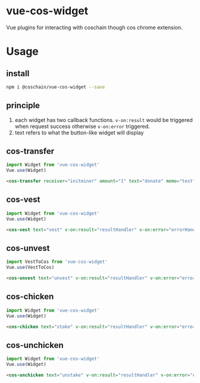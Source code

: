 # vue-cos-widget

Vue plugins for interacting with coschain though cos chrome extension.

# Usage

## install

```bash
npm i @coschain/vue-cos-widget --save
```

## principle

1. each widget has two callback functions. `v-on:result` would be triggered when request success otherwise `v-on:error` triggered.
2. text refers to what the button-like widget will display

## cos-transfer

```js
import Widget from 'vue-cos-widget'
Vue.use(Widget)
```

```html
<cos-transfer receiver="initminer" amount="1" text="donate" memo="test" v-on:result="resultHandler" v-on:error="errorHandler"></cos-transfer>
```

## cos-vest

```js
import Widget from 'vue-cos-widget'
Vue.use(Widget)
```

```html
<cos-vest text="vest" v-on:result="resultHandler" v-on:error="errorHandler"></cos-vest>
```

## cos-unvest

```js
import VestToCos from 'vue-cos-widget'
Vue.use(VestToCos)
```

```html
<cos-unvest text="unvest" v-on:result="resultHandler" v-on:error="errorHandler"></cos-unvest>
```

## cos-chicken

```js
import Widget from 'vue-cos-widget'
Vue.use(Widget)
```

```html
<cos-chicken text="stake" v-on:result="resultHandler" v-on:error="errorHandler"></cos-chicken>
```

## cos-unchicken

```js
import Widget from 'vue-cos-widget'
Vue.use(Widget)
```

```html
<cos-unchicken text="unstake" v-on:result="resultHandler" v-on:error="errorHandler"></cos-unchicken>
```
